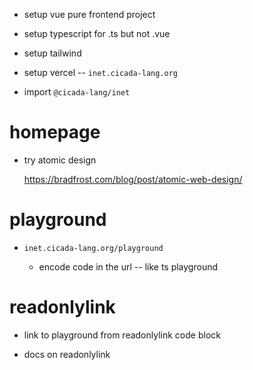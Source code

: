 - setup vue pure frontend project
- setup typescript for .ts but not .vue
- setup tailwind
- setup vercel -- `inet.cicada-lang.org`

- import `@cicada-lang/inet`

# homepage

- try atomic design

  https://bradfrost.com/blog/post/atomic-web-design/

# playground

- `inet.cicada-lang.org/playground`

  - encode code in the url -- like ts playground

# readonlylink

- link to playground from readonlylink code block

- docs on readonlylink
